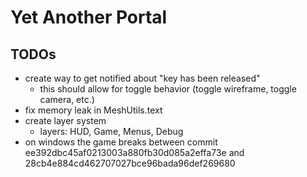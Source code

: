 # Yet Another Portal

## TODOs

- create way to get notified about "key has been released"
    - this should allow for toggle behavior (toggle wireframe, toggle camera, etc.)
- fix memory leak in MeshUtils.text
- create layer system
    - layers: HUD, Game, Menus, Debug
- on windows the game breaks between commit ee392dbc45af0213003a880fb30d085a2effa73e and 28cb4e884cd462707027bce96bada96def269680
